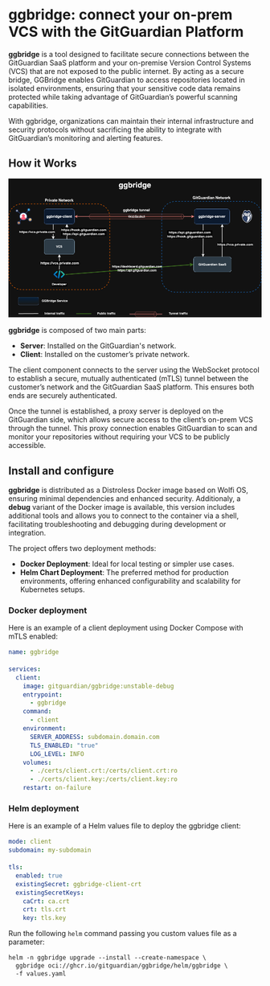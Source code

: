 # ggbridge: connect your on-prem VCS with the GitGuardian Platform

**ggbridge** is a tool designed to facilitate secure connections between the GitGuardian SaaS platform and your on-premise Version Control Systems (VCS) that are not exposed to the public internet. By acting as a secure bridge, GGBridge enables GitGuardian to access repositories located in isolated environments, ensuring that your sensitive code data remains protected while taking advantage of GitGuardian’s powerful scanning capabilities.

With ggbridge, organizations can maintain their internal infrastructure and security protocols without sacrificing the ability to integrate with GitGuardian’s monitoring and alerting features.

## How it Works

![ggbridge](./docs/images/ggbridge.drawio.png)

**ggbridge** is composed of two main parts:

- **Server**: Installed on the GitGuardian's network.
- **Client**: Installed on the customer’s private network.

The client component connects to the server using the WebSocket protocol to establish a secure, mutually authenticated (mTLS) tunnel between the customer’s network and the GitGuardian SaaS platform. This ensures both ends are securely authenticated.

Once the tunnel is established, a proxy server is deployed on the GitGuardian side, which allows secure access to the client’s on-prem VCS through the tunnel. This proxy connection enables GitGuardian to scan and monitor your repositories without requiring your VCS to be publicly accessible.

## Install and configure

**ggbridge** is distributed as a Distroless Docker image based on Wolfi OS, ensuring minimal dependencies and enhanced security.
Additionaly, a **debug** variant of the Docker image is available, this version includes additional tools and allows you to connect to the container via a shell, facilitating troubleshooting and debugging during development or integration.

The project offers two deployment methods:

- **Docker Deployment**: Ideal for local testing or simpler use cases.
- **Helm Chart Deployment**: The preferred method for production environments, offering enhanced configurability and scalability for Kubernetes setups.

### Docker deployment

Here is an example of a client deployment using Docker Compose with mTLS enabled:

```yaml
name: ggbridge

services:
  client:
    image: gitguardian/ggbridge:unstable-debug
    entrypoint:
      - ggbridge
    command:
      - client
    environment:
      SERVER_ADDRESS: subdomain.domain.com
      TLS_ENABLED: "true"
      LOG_LEVEL: INFO
    volumes:
      - ./certs/client.crt:/certs/client.crt:ro
      - ./certs/client.key:/certs/client.key:ro
    restart: on-failure
```

### Helm deployment

Here is an example of a Helm values file to deploy the ggbridge client:

```yaml
mode: client
subdomain: my-subdomain

tls:
  enabled: true
  existingSecret: ggbridge-client-crt
  existingSecretKeys:
    caCrt: ca.crt
    crt: tls.crt
    key: tls.key
```

Run the following `helm` command passing you custom values file as a parameter:

```shell
helm -n ggbridge upgrade --install --create-namespace \
  ggbridge oci://ghcr.io/gitguardian/ggbridge/helm/ggbridge \
  -f values.yaml
```
